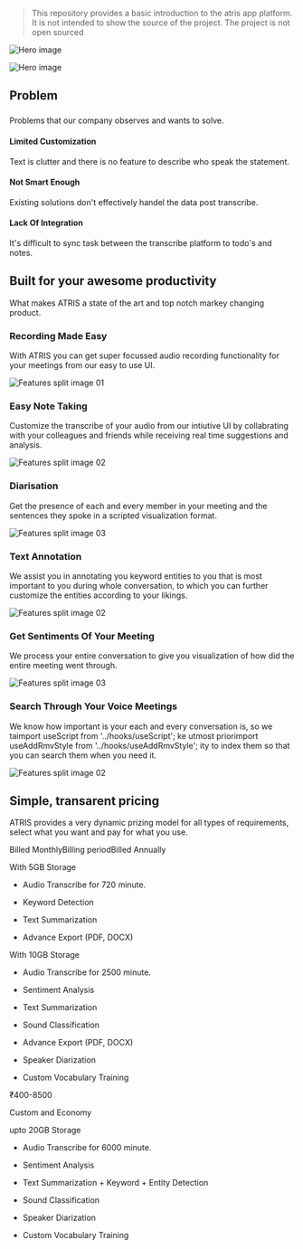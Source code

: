 
  

> This repository provides a basic introduction to the atris app platform. It is not intended to show the source of the project. The project is not open sourced

![Hero image](https://atris-frontend-jainal09.vercel.app/lpage/images/LOGO.png)

  

![Hero image](https://atris-frontend-jainal09.vercel.app/lpage/assets/laptop.svg)

  

## Problem

  

###

  

Problems that our company observes and wants to solve.

  

#### Limited Customization

  

Text is clutter and there is no feature to describe who speak the statement.

  

#### Not Smart Enough

  

Existing solutions don't effectively handel the data post transcribe.

  

#### Lack Of Integration

  

It's difficult to sync task between the transcribe platform to todo's and notes.

  

## Built for your awesome productivity

  

What makes ATRIS a state of the art and top notch markey changing product.

  

### Recording Made Easy

  

With ATRIS you can get super focussed audio recording functionality for your meetings from our easy to use UI.

  

![Features split image 01](https://atris-frontend-jainal09.vercel.app/lpage/assets/recording.svg)

  

### Easy Note Taking

  

Customize the transcribe of your audio from our intiutive UI by collabrating with your colleagues and friends while receiving real time suggestions and analysis.

  

![Features split image 02](https://atris-frontend-jainal09.vercel.app/lpage/assets/note_taking_made_easy.png)

  

### Diarisation

  

Get the presence of each and every member in your meeting and the sentences they spoke in a scripted visualization format.

  

![Features split image 03](https://atris-frontend-jainal09.vercel.app/lpage/assets/diarilization.svg)

  

### Text Annotation

  

We assist you in annotating you keyword entities to you that is most important to you during whole conversation, to which you can further customize the entities according to your likings.

  

![Features split image 02](https://atris-frontend-jainal09.vercel.app/lpage/assets/annote.png)

  

### Get Sentiments Of Your Meeting

  

We process your entire conversation to give you visualization of how did the entire meeting went through.

  

![Features split image 03](https://atris-frontend-jainal09.vercel.app/lpage/assets/16.png)

  

### Search Through Your Voice Meetings

  

We know how important is your each and every conversation is, so we taimport useScript from '../hooks/useScript'; ke utmost priorimport useAddRmvStyle from '../hooks/useAddRmvStyle'; ity to index them so that you can search them when you need it.

  

![Features split image 02](https://atris-frontend-jainal09.vercel.app/lpage/assets/search.png)

  

## Simple, transarent pricing

  

ATRIS provides a very dynamic prizing model for all types of requirements, select what you want and pay for what you use.

  

Billed MonthlyBilling periodBilled Annually

  

With 5GB Storage

  

- Audio Transcribe for 720 minute.

- Keyword Detection

- Text Summarization

- Advance Export (PDF, DOCX)

  

With 10GB Storage

  

- Audio Transcribe for 2500 minute.

- Sentiment Analysis

- Text Summarization

- Sound Classification

- Advance Export (PDF, DOCX)

- Speaker Diarization

- Custom Vocabulary Training

  

₹400-8500

  

Custom and Economy

  

upto 20GB Storage

  

- Audio Transcribe for 6000 minute.

- Sentiment Analysis

- Text Summarization + Keyword + Entity Detection

- Sound Classification

- Speaker Diarization

- Custom Vocabulary Training

  
